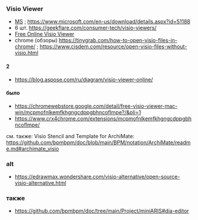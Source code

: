 ### Visio Viewer
- [MS](https://mloads.com/office/4320-microsoft-visio-viewer.html) ; https://www.microsoft.com/en-us/download/details.aspx?id=51188
- 6 шт. https://geekflare.com/consumer-tech/visio-viewers/
- [Free Online Visio Viewer](https://doconut.app/products/visio/)
- chrome (обзоры) https://tinygrab.com/how-to-open-visio-files-in-chrome/ ; https://www.cisdem.com/resource/open-visio-files-without-visio.html

#### 2
- https://blog.aspose.com/ru/diagram/visio-viewer-online/

#### было
- https://chromewebstore.google.com/detail/free-visio-viewer-mac-win/mcpmofnlkemfkhgngcdppgbhncoflmpe?/&pli=1
- https://www.crx4chrome.com/extensions/mcpmofnlkemfkhgngcdppgbhncoflmpe/
  
см. также: Visio Stencil and Template for ArchiMate: https://github.com/bpmbpm/doc/blob/main/BPM/notation/ArchiMate/readme.md#archimate_visio  

### alt
- https://edrawmax.wondershare.com/visio-alternative/open-source-visio-alternative.html

### также
- https://github.com/bpmbpm/doc/tree/main/Project/miniARIS#dia-editor
